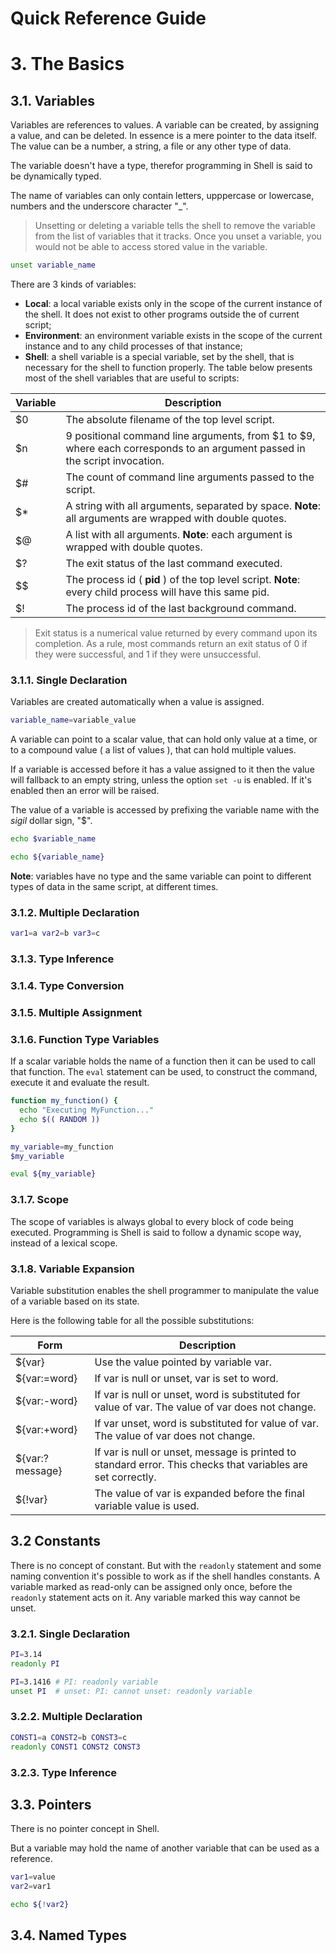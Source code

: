Quick Reference Guide
=====================

# 3. The Basics

## 3.1. Variables

Variables are references to values. A variable can be created, by assigning a value, and can be deleted. In essence is a mere pointer to the data itself. The value can be a number, a string, a file or any other type of data.

The variable doesn't have a type, therefor programming in Shell is said to be dynamically typed.

The name of variables can only contain letters, upppercase or lowercase, numbers and the underscore character "_".

> Unsetting or deleting a variable tells the shell to remove the variable from the list of variables that it tracks. Once you unset a variable, you would not be able to access stored value in the variable.

```bash
unset variable_name
```

There are 3 kinds of variables:

- **Local**: a local variable exists only in the scope of the current instance of the shell. It does not exist to other programs outside the of current script;
- **Environment**: an environment variable exists in the scope of the current instance and to any child processes of that instance;
- **Shell**: a shell variable is a special variable, set by the shell, that is necessary for the shell to function properly. The table below presents most of the shell variables that are useful to scripts:

| Variable | Description |
|----------|-------------|
| $0       | The absolute filename of the top level script. |
| $n       | 9 positional command line arguments, from $1 to $9, where each corresponds to an argument passed in the script invocation. |
| $#       | The count of command line arguments passed to the script. |
| $*       | A string with all arguments, separated by space. **Note**: all arguments are wrapped with double quotes. |
| $@       | A list with all arguments. **Note**: each argument is wrapped with double quotes. |
| $?       | The exit status of the last command executed. |
| $$       | The process id ( **pid** ) of the top level script. **Note**: every child process will have this same pid. |
| $!       | The process id of the last background command. |

> Exit status is a numerical value returned by every command upon its completion. As a rule, most commands return an exit status of 0 if they were successful, and 1 if they were unsuccessful.

### 3.1.1. Single Declaration

Variables are created automatically when a value is assigned.

```bash
variable_name=variable_value
```

A variable can point to a scalar value, that can hold only value at a time, or to a compound value ( a list of values ), that can hold multiple values.

If a variable is accessed before it has a value assigned to it then the value will fallback to an empty string, unless the option ```set -u``` is enabled. If it's enabled then an error will be raised.

The value of a variable is accessed by prefixing the variable name with the _sigil_ dollar sign, "$".

```bash
echo $variable_name

echo ${variable_name}
```

**Note**: variables have no type and the same variable can point to different types of data in the same script, at different times.

### 3.1.2. Multiple Declaration

```bash
var1=a var2=b var3=c
```

### 3.1.3. Type Inference
 
### 3.1.4. Type Conversion

### 3.1.5. Multiple Assignment
 
### 3.1.6. Function Type Variables

If a scalar variable holds the name of a function then it can be used to call that function. The ```eval``` statement can be used, to construct the command, execute it and evaluate the result.

```bash
function my_function() {
  echo "Executing MyFunction..."
  echo $(( RANDOM ))
}

my_variable=my_function
$my_variable

eval ${my_variable}
```

### 3.1.7. Scope

The scope of variables is always global to every block of code being executed. Programming is Shell is said to follow a dynamic scope way, instead of a lexical scope.

### 3.1.8. Variable Expansion

Variable substitution enables the shell programmer to manipulate the value of a variable based on its state.

Here is the following table for all the possible substitutions:

| Form            | Description |
|-----------------|-------------|
| ${var}          | Use the value pointed by variable var. |
| ${var:=word}    | If var is null or unset, var is set to word. |
| ${var:-word}    | If var is null or unset, word is substituted for value of var. The value of var does not change. |
| ${var:+word}    | If var unset, word is substituted for value of var. The value of var does not change. |
| ${var:?message} | If var is null or unset, message is printed to standard error. This checks that variables are set correctly. |
| ${!var}         | The value of var is expanded before the final variable value is used. |

## 3.2 Constants

There is no concept of constant. But with the ```readonly``` statement and some naming convention it's possible to work as if the shell handles constants. A variable marked as read-only can be assigned only once, before the ```readonly``` statement acts on it. Any variable marked this way cannot be unset.

### 3.2.1. Single Declaration

```bash
PI=3.14
readonly PI

PI=3.1416 # PI: readonly variable
unset PI  # unset: PI: cannot unset: readonly variable
```

### 3.2.2. Multiple Declaration

```bash
CONST1=a CONST2=b CONST3=c
readonly CONST1 CONST2 CONST3
```

### 3.2.3. Type Inference

## 3.3. Pointers

There is no pointer concept in Shell.

But a variable may hold the name of another variable that can be used as a reference.

```bash
var1=value
var2=var1

echo ${!var2}
```

## 3.4. Named Types
